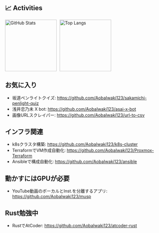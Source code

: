 ## 📈 Activities

<div style="display: flex; flex-direction: row; gap: 10px;">
  <img alt="GitHub Stats" height="170px" src="https://github-readme-stats.vercel.app/api?username=aobaiwaki123&theme=vue-dark&layout=compact" />
  <img alt="Top Langs" height="170px" src="https://github-readme-stats.vercel.app/api/top-langs/?username=aobaiwaki123&theme=vue-dark&layout=compact&hide=mustache,html,css" />
</div>

## お気に入り

- 坂道ペンライトクイズ: https://github.com/AobaIwaki123/sakamichi-penlight-quiz
- 浅井恋乃未 X bot: https://github.com/AobaIwaki123/asai-x-bot
- 画像URLスクレイパー: https://github.com/AobaIwaki123/url-to-csv

## インフラ関連

- k8sクラスタ構築: https://github.com/AobaIwaki123/k8s-cluster
- TerraformでVM作成自動化: https://github.com/AobaIwaki123/Proxmox-Terraform
- Ansibleで構成自動化: https://github.com/AobaIwaki123/ansible

## 動かすにはGPUが必要

- YouTube動画のボーカルとInst.を分離するアプリ: https://github.com/AobaIwaki123/musp

## Rust勉強中

- RustでAtCoder: https://github.com/AobaIwaki123/atcoder-rust
